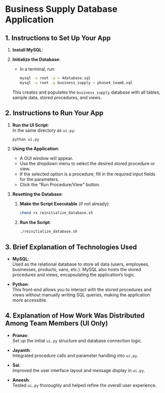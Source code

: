 # Business Supply Database Application

## 1. Instructions to Set Up Your App

1. **Install MySQL**:  

2. **Initialize the Database**:  
   - In a terminal, run:
     ```bash
     mysql -u root -p < 4database.sql
     mysql -u root -p business_supply < phase4_team6.sql
     ```

    This creates and populates the `business_supply` database with all tables, sample data, stored procedures, and views.

## 2. Instructions to Run Your App

1. **Run the UI Script**:  
   In the same directory as `ui.py`:
   ```bash
   python ui.py

2. **Using the Application**:
    - A GUI window will appear.
    - Use the dropdown menu to select the desired stored procedure or view.
    - If the selected option is a procedure, fill in the required input fields for the parameters.
    - Click the “Run Procedure/View” button.

3. **Resetting the Database**:

   1. **Make the Script Executable** (if not already):
      ```bash
      chmod +x reinitialize_database.sh
      ```
      
   2. **Run the Script**:
      ```bash
      ./reinitialize_database.sh
      ```


## 3. Brief Explanation of Technologies Used

- **MySQL**:  
  Used as the relational database to store all data (users, employees, businesses, products, vans, etc.). MySQL also hosts the stored procedures and views, encapsulating the application’s logic.

- **Python**:  
  This front-end allows you to interact with the stored procedures and views without manually writing SQL queries, making the application more accessible.

## 4. Explanation of How Work Was Distributed Among Team Members (UI Only)

- **Pranav**:  
  Set up the initial `ui.py` structure and database connection logic.

- **Jayanth**:  
  Integrated procedure calls and parameter handling into `ui.py`.

- **Sai**:  
  Improved the user interface layout and message display in `ui.py`.

- **Aneesh**:  
  Tested `ui.py` thoroughly and helped refine the overall user experience.